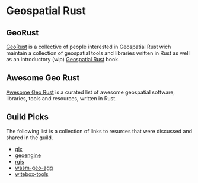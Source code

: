 # Geospatial Rust

## GeoRust

[GeoRust](https://georust.org/) is a collective of people interested in Geospatial Rust wich maintain a collection of geospatial tools and libraries written in Rust as well as an introductory (wip) [Geospatial Rust](https://book.georust.org/) book.

## Awesome Geo Rust

[Awesome Geo Rust](https://github.com/pka/awesome-georust) is a curated list of awesome geospatial software, libraries, tools and resources, written in Rust.

## Guild Picks

The following list is a collection of links to resurces that were discussed and shared in the guild.

* [glx](https://github.com/paulkernfeld/glx)
* [geoengine](https://github.com/geo-engine/geoengine)
* [rgis](https://github.com/frewsxcv/rgis)
* [wasm-geo-agg](https://github.com/stuartlynn/wasm_geo_agg)
* [witebox-tools](https://github.com/jblindsay/whitebox-tools)
